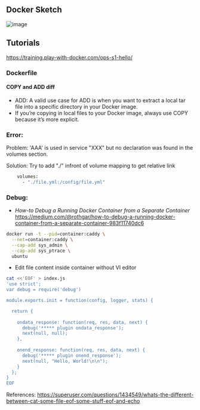 ## Docker Sketch
![image](https://user-images.githubusercontent.com/2858081/119145525-a2172b00-ba41-11eb-8401-30aa9cc33a35.png)

## Tutorials
https://training.play-with-docker.com/ops-s1-hello/

### Dockerfile
#### COPY and ADD diff
+ ADD: A valid use case for ADD is when you want to extract a local tar file into a specific directory in your Docker image. 
+ If you’re copying in local files to your Docker image, always use COPY because it’s more explicit.


### Error:
Problem: 'AAA' is used in service "XXX" but no declaration was found in the volumes section.

Solution: Try to add "./" infront of volume mapping to get relative link
```bash
    volumes:
      - "./file.yml:/config/file.yml"
```


### Debug:
+ *How-to Debug a Running Docker Container from a Separate Container*
https://medium.com/@rothgar/how-to-debug-a-running-docker-container-from-a-separate-container-983f11740dc6
```bash
docker run -t --pid=container:caddy \
  --net=container:caddy \
  --cap-add sys_admin \
  --cap-add sys_ptrace \
  ubuntu
```

+ Edit file content inside container without VI editor
```bash
cat <<'EOF' > index.js
'use strict';
var debug = require('debug')

module.exports.init = function(config, logger, stats) {

  return {
   
    ondata_response: function(req, res, data, next) {
      debug('***** plugin ondata_response');
      next(null, null);
    },
    
    onend_response: function(req, res, data, next) {
      debug('***** plugin onend_response');
      next(null, "Hello, World!\n\n");
    }
  };
}
EOF 

```
References: https://superuser.com/questions/1434549/whats-the-different-between-cat-some-file-eof-some-stuff-eof-and-echo
